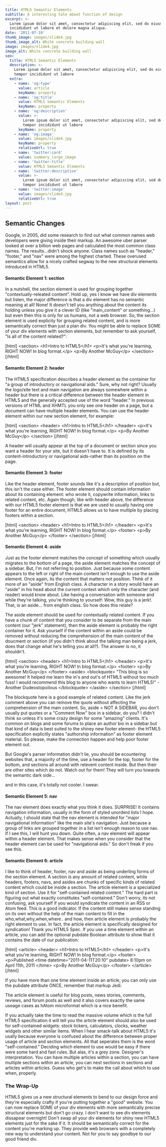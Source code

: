 ```yaml
---
title: HTML5 Semantic Elements
subtitle: A interesting tale about function of design
excerpt: >-
  Lorem ipsum dolor sit amet, consectetur adipiscing elit, sed do eiusmod tempor
  incididunt ut labore et dolore magna aliqua.
date: '2011-07-19'
thumb_image: images/slide4.jpg
thumb_image_alt: White concrete building wall
image: images/slide4.jpg
image_alt: White concrete building wall
seo:
  title: HTML5 Semantic Elements
  description: >-
    Lorem ipsum dolor sit amet, consectetur adipiscing elit, sed do eiusmod
    tempor incididunt ut labore
  extra:
    - name: 'og:type'
      value: article
      keyName: property
    - name: 'og:title'
      value: HTML5 Semantic Elements
      keyName: property
    - name: 'og:description'
      value: >-
        Lorem ipsum dolor sit amet, consectetur adipiscing elit, sed do eiusmod
        tempor incididunt ut labore
      keyName: property
    - name: 'og:image'
      value: images/slide4.jpg
      keyName: property
      relativeUrl: true
    - name: 'twitter:card'
      value: summary_large_image
    - name: 'twitter:title'
      value: HTML5 Semantic Elements
    - name: 'twitter:description'
      value: >-
        Lorem ipsum dolor sit amet, consectetur adipiscing elit, sed do eiusmod
        tempor incididunt ut labore
    - name: 'twitter:image'
      value: images/slide4.jpg
      relativeUrl: true
layout: post
---
```


## Semantic Changes

Google, in 2005, did some research to find out what common names web developers were giving inside their markup. An awesome uber parser looked at over a billion web pages and calculated the most common class names. The results...didn't shock anyone. Class names such as "header," "footer," and "nav" were among the highest charted. These overused semantics allow for a nicely crafted segway to the new structural elements introduced in HTML5.

#### Semantic Element 1: section

In a nutshell, the section element is used for grouping together "contextually-releated content". Hold up, yes I know we have div elements but listen, the major difference is that a div element has no semantic meaning at all! None! It doesn't tell you anything about the content its holding unless you give it a clever ID (like "main\_content" or something...) but even then this is only for us humans, not a web browser. So, the section element is used explicity for grouping related content, and is more semantically correct than just a plan div. You might be able to replace SOME of your div elements with section elements, but remember to ask yourself, "Is all of the content related?":

\[html\] &lt;section&gt; &lt;h1&gt;Intro to HTML5&lt;/h1&gt; &lt;p&gt;It's what you're learning, RIGHT NOW! In blog format.&lt;/p&gt; &lt;p&gt;By Another McGuy&lt;/p&gt; &lt;/section&gt; \[/html\]

#### Semantic Element 2: header

The HTML5 specification describes a header element as the container for "a group of introductory or navigational aids." Sure, why not right? Usually the logo/site text and main navigation are always somewhere within a header but there is a critical difference between the header element in HTML5 and the generally accepted use of the word "header." In previous versions of HTML and XHMTL you only see one header on a page, but a document can have multiple header elements. You can use the header element within our new section element, for example:

\[html\] &lt;section&gt; &lt;header&gt; &lt;h1&gt;Intro to HTML5&lt;/h1&gt; &lt;/header&gt; &lt;p&gt;It's what you're learning, RIGHT NOW! In blog format.&lt;/p&gt; &lt;p&gt;By Another McGuy&lt;/p&gt; &lt;/section&gt; \[/html\]

A header will usually appear at the top of a document or section since you want a header for your site, but it doesn't have to. It is defined by its content-introductory or navigational aids-rather than its position on the page.

#### Semantic Element 3: footer

Like the header element, footer sounds like it's a description of position but, this isn't the case either. The footer element should contain information about its containing element: who wrote it, copywrite information, links to related content, etc. Again though, like with header above, the difference with our HTML5 footer element is that we are used to usually having one footer for an entire document, HTML5 allows us to have multiple by placing footers within a section.

\[html\] &lt;section&gt; &lt;header&gt; &lt;h1&gt;Intro to HTML5&lt;/h1&gt; &lt;/header&gt; &lt;p&gt;It's what you're learning, RIGHT NOW! In blog format.&lt;/p&gt; &lt;footer&gt; &lt;p&gt;By Another McGuy&lt;/p&gt; &lt;/footer&gt; &lt;/section&gt; \[/html\]

#### Semantic Element 4: aside

Just as the footer element matches the concept of something which usually migrates to the bottom of a page, the aside element matches the concept of a sidebar. But, I'm not referring to position. Just because some content appears to the left or right of the main content isn't enough to use the aside element. Once again, its the content that matters not position. Think of it more of an "aside" from English class. A character in a story would have an "aside" in his head about the current context which only the character (and reader) would know about. Like having a conversation with someone and while they're talking, you're thinking to yourself: Wow, this guy is a jerk!. That, is an aside... from english class. So how does this relate?

The aside element should be used for contextually related content. If you have a chunk of content that you consider to be separate from the main content (our "jerk" statement), then the aside element is probably the right container for it. Ask yourself if the content within an aside could be removed without reducing the comprehension of the main content of the doucment or section (if you didn't think about the talking man being a jerk, does that change what he's telling you at all?). The answer is no, it shouldn't.

\[html\] &lt;section&gt; &lt;header&gt; &lt;h1&gt;Intro to HTML5&lt;/h1&gt; &lt;/header&gt; &lt;p&gt;It's what you're learning, RIGHT NOW! In blog format.&lt;/p&gt; &lt;footer&gt; &lt;p&gt;By Another McGuy&lt;/p&gt; &lt;/footer&gt; &lt;aside&gt; &lt;blockquote&gt; "This blog is so awesome! It helped me learn the in's and out's of HTML5 without too much fuss! I would recommend this blog to anyone who wants to learn HTML5!" -Another Dudeostopoilous &lt;/blockquote&gt; &lt;/aside&gt; &lt;/section&gt; \[/html\]

The blockquote here is a good example of related content. Like the jerk comment above you can remove the quote without affecting the comprehension of the main content. So, aside = NOT A SIDEBAR, you don't usually put quotes or a "Comment Now" box in a sidebar, do you? I didn't think so unless it's some crazy design for some "amazing" clients. It's common on blogs and some forums to place an author bio in a sidebar but that kind of data is best suited to the shiney new footer element- the HTML5 specification explicitly states "authorship information" as footer element material. So please, make the connection happen and help poor footer element out.

But Google's parser information didn't lie, you should be ecountering websites that, a majority of the time, use a header for the top, footer for the bottom, and sections all around with relevent content inside. But then their are other sites which do not. Watch out for them! They will turn you towards the semantic dark side...

and in this case, it's totally not cooler. I swear.

#### Semantic Element 5: nav

The nav element does exactly what you think it does. SURPRISE! It contains navigation information, usually in the form of styled unorderd lists I hope. Actually, I should state that the nav element is intended for "major navigational information" like the main site's navigation. Just because a group of links are grouped together in a list isn't enough reason to use nav. If I see this, I will hunt you down. Quite often, a nav element will appear within a header element. That makes sense when you consider that the header element can be used for "navigational aids." So don't freak if you see this.

#### Semantic Element 6: article

I like to think of header, footer, nav and aside as being underling forms of the section element. A section is any amount of related content, while headers, footers, navs, and asides are chunks of specific kinds of related content which could be inside a section. The article element is a specialized kind of section. Use it for "self-contained related content." The hard part is figuring out what exactly constitutes "self-contained." Don't worry, its not confusing, ask yourself if you would syndicate the content in an RSS or Atom feed. This is a good indicator. If the content still makes sense standing on its own without the help of the main content to fill in the who,what,why,when,where.. and how, then article element is probably the right element to use. In fact, the article element is specifically designed for syndication! Thank you HTML5 Spec. If you use a time element within an article, you can add the optional pubdate Boolean attribute to show that it contains the date of our publication:

\[html\] &lt;article&gt; &lt;header&gt; &lt;h1&gt;Intro to HTML5&lt;/h1&gt; &lt;/header&gt; &lt;p&gt;It's what you're learning, RIGHT NOW! In blog format.&lt;/p&gt; &lt;footer&gt; &lt;p&gt;Published &lt;time datetime="2011-04-11T20:10" pubdate&gt; 8:10pm on April 11th, 2011 &lt;/time&gt; &lt;p&gt;By Another McGuy&lt;/p&gt; &lt;/footer&gt; &lt;/article&gt; \[/html\]

If you have more than one time element inside an article, you can only use the pubdate attribute ONCE, remember that markup Jedi.

The article element is useful for blog posts, news stories, comments, reviews, and forum posts as well and it also covers exactly the same useage cases as hAtom microformat which is a nice benefit.

If you actually take the time to read the massive volume which is the full HTML5 specification it will tell you the article element should also be used for self-contained widgets: stock tickers, calculators, clocks, weather widgets and other similar items. When I hear smack-talk about HTML5 it's usally because everyone is confused about the difference between proper usage of article and section elements. All that seperates them is the word "self-contained." Deciding which element to use would be easy if there were some hard and fast rules. But alas, it's a grey zone. Designer's interpretation. You can have multiple articles within a section, you can have multiple sections within an article, you can nest sections in sections and articles within articles. Guess who get's to make the call about which to use when, properly.

### The Wrap-Up

HTML5 gives us a new structural elements to bend to our design force and they're especially crafty if you're putting together a "good" website. You can now replace SOME of your div elements with more semantically precise structural elements but don't go crazy. I don't want to see div elements dissapear overnight! Don't swap all your div elements for shiny new HTML5 elements just for the sake if it. It should be semantically correct for the content you're marking up. They provide web browsers with a completely new way to understand your content. Not for you to say goodbye to our good friend div.
